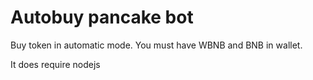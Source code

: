 # Autobuy pancake bot

Buy token in automatic mode. You must have WBNB and BNB in wallet.


It does require nodejs 
 
